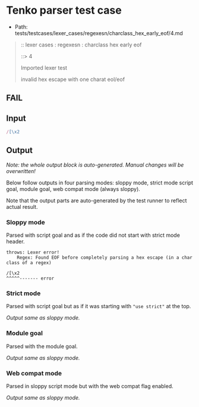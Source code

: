 # Tenko parser test case

- Path: tests/testcases/lexer_cases/regexesn/charclass_hex_early_eof/4.md

> :: lexer cases : regexesn : charclass hex early eof
>
> ::> 4
>
> Imported lexer test
>
> invalid hex escape with one charat eol/eof

## FAIL

## Input

`````js
/[\x2
`````

## Output

_Note: the whole output block is auto-generated. Manual changes will be overwritten!_

Below follow outputs in four parsing modes: sloppy mode, strict mode script goal, module goal, web compat mode (always sloppy).

Note that the output parts are auto-generated by the test runner to reflect actual result.

### Sloppy mode

Parsed with script goal and as if the code did not start with strict mode header.

`````
throws: Lexer error!
    Regex: Found EOF before completely parsing a hex escape (in a char class of a regex)

/[\x2
^^^^^------- error
`````

### Strict mode

Parsed with script goal but as if it was starting with `"use strict"` at the top.

_Output same as sloppy mode._

### Module goal

Parsed with the module goal.

_Output same as sloppy mode._

### Web compat mode

Parsed in sloppy script mode but with the web compat flag enabled.

_Output same as sloppy mode._
